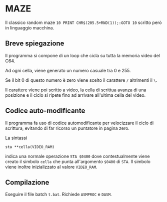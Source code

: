 # MAZE

Il classico random maze `10 PRINT CHR$(205.5+RND(1));:GOTO 10` scritto però in
linguaggio macchina.

## Breve spiegazione

Il programma si compone di un loop che cicla su tutta la memoria video del C64.

Ad ogni cella, viene generato un numero casuale tra 0 e 255.

Se il bit 0 di questo numero è zero viene scelto il carattere `/` altrimenti il `\`.

Il carattere viene poi scritto a video, la cella di scrittua avanza di una 
posizione e il ciclo si ripete fino ad arrivare all'ultima cella del video.

## Codice auto-modificante

Il programma fa uso di codice automodificante per velocizzare il ciclo di 
scrittura, evitando di far ricorso un puntatore in pagina zero.

La sintassi
```
sta **cella(VIDEO_RAM)             
```
indica una normale operazione `STA $0400` dove contestualmente viene creato 
il simbolo `cella` che punta all'argomento `$0400` di `STA`. Il simbolo
viene inoltre inizializzato al valore `VIDEO_RAM`. 

## Compilazione

Eseguire il file batch `t.bat`. Richiede `ASMPROC` e `DASM`.

